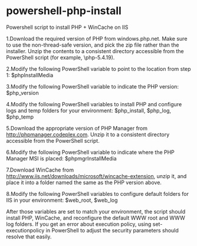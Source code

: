 powershell-php-install
======================

Powershell script to install PHP + WinCache on IIS

1.Download the required version of PHP from windows.php.net.  Make sure to use the non-thread-safe version, and pick the zip file rather than the installer.  Unzip the contents to a consistent directory accessible from the PowerShell script (for example, \php-5.4.19).

2.Modify the following PowerShell variable to point to the location from step 1: $phpInstallMedia

3.Modify the following PowerShell variable to indicate the PHP version: $php_version

4.Modify the following PowerShell variables to install PHP and configure logs and temp folders for your environment: $php_install, $php_log, $php_temp

5.Download the appropriate version of PHP Manager from http://phpmanager.codeplex.com.  Unzip it to a consistent directory accessible from the PowerShell script.

6.Modify the following PowerShell variable to indicate where the PHP Manager MSI is placed: $phpmgrInstallMedia

7.Download WinCache from http://www.iis.net/downloads/microsoft/wincache-extension, unzip it, and place it into a folder named the same as the PHP version above.

8.Modify the following PowerShell variables to configure default folders for IIS in your environment: $web_root, $web_log

After those variables are set to match your environment, the script should install PHP, WinCache, and reconfigure the default WWW root and WWW log folders.  If you get an error about execution policy, using set-executionpolicy in PowerShell to adjust the security parameters should resolve that easily.
